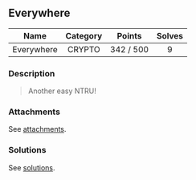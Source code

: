 ## Everywhere

|  Name  |  Category  |  Points  |  Solves  |
| :----: | :----: | :----: | :----: |
|  Everywhere  |  CRYPTO  |  342 / 500  |  9  |

### Description
> Another easy NTRU!

### Attachments
See [attachments](https://github.com/roadicing/ctf-writeups/tree/main/2022/hitconctf/everywhere/attachments).

### Solutions
See [solutions](https://github.com/roadicing/ctf-writeups/tree/main/2022/hitconctf/everywhere/solutions).